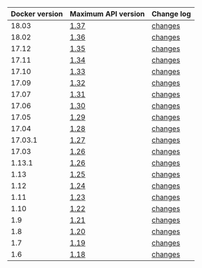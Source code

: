 
| Docker version | Maximum API version        | Change log                                                |
|:---------------|:---------------------------|:----------------------------------------------------------|
| 18.03          | [1.37](/engine/api/v1.37/) | [changes](/engine/api/version-history/#v1-37-api-changes) |
| 18.02          | [1.36](/engine/api/v1.36/) | [changes](/engine/api/version-history/#v1-36-api-changes) |
| 17.12          | [1.35](/engine/api/v1.35/) | [changes](/engine/api/version-history/#v1-35-api-changes) |
| 17.11          | [1.34](/engine/api/v1.34/) | [changes](/engine/api/version-history/#v1-34-api-changes) |
| 17.10          | [1.33](/engine/api/v1.33/) | [changes](/engine/api/version-history/#v1-33-api-changes) |
| 17.09          | [1.32](/engine/api/v1.32/) | [changes](/engine/api/version-history/#v1-32-api-changes) |
| 17.07          | [1.31](/engine/api/v1.31/) | [changes](/engine/api/version-history/#v1-31-api-changes) |
| 17.06          | [1.30](/engine/api/v1.30/) | [changes](/engine/api/version-history/#v1-30-api-changes) |
| 17.05          | [1.29](/engine/api/v1.29/) | [changes](/engine/api/version-history/#v1-29-api-changes) |
| 17.04          | [1.28](/engine/api/v1.28/) | [changes](/engine/api/version-history/#v1-28-api-changes) |
| 17.03.1        | [1.27](/engine/api/v1.27/) | [changes](/engine/api/version-history/#v1-27-api-changes) |
| 17.03          | [1.26](/engine/api/v1.27/) | [changes](/engine/api/version-history/#v1-26-api-changes) |
| 1.13.1         | [1.26](/engine/api/v1.26/) | [changes](/engine/api/version-history/#v1-26-api-changes) |
| 1.13           | [1.25](/engine/api/v1.26/) | [changes](/engine/api/version-history/#v1-25-api-changes) |
| 1.12           | [1.24](/engine/api/v1.24/) | [changes](/engine/api/version-history/#v1-24-api-changes) |
| 1.11           | [1.23](/engine/api/v1.23/) | [changes](/engine/api/version-history/#v1-23-api-changes) |
| 1.10           | [1.22](/engine/api/v1.22/) | [changes](/engine/api/version-history/#v1-22-api-changes) |
| 1.9            | [1.21](/engine/api/v1.21/) | [changes](/engine/api/version-history/#v1-21-api-changes) |
| 1.8            | [1.20](/engine/api/v1.20/) | [changes](/engine/api/version-history/#v1-20-api-changes) |
| 1.7            | [1.19](/engine/api/v1.19/) | [changes](/engine/api/version-history/#v1-19-api-changes) |
| 1.6            | [1.18](/engine/api/v1.18/) | [changes](/engine/api/version-history/#v1-18-api-changes) |
